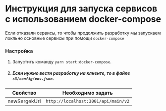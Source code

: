 # Инструкция для запуска сервисов с использованием docker-compose

Если отказали сервисы, то чтобы продолжить разработку мы запускаем локльно основные сервисы при помощи `docker-compose`

### Настройка

1. Запустить команду `yarn start:docker-compose`.
2. ##### Если нужно вести разработку на клиенте, то в файле `s3/config/env.json`.
| Свойство     | Необходимо задать                   |
| ------------ | ----------------------------------- |
| newSergekUrl | `http://localhost:3001/api/main/v2` |

